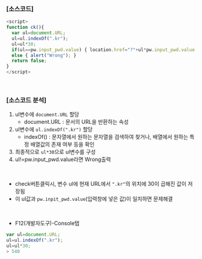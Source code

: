 ### [소스코드]

```javascript
<script>
function ck(){
  var ul=document.URL;
  ul=ul.indexOf(".kr");
  ul=ul*30;
  if(ul==pw.input_pwd.value) { location.href="?"+ul*pw.input_pwd.value; }
  else { alert("Wrong"); }
  return false;
}
</script>
```

<br>

### [소스코드 분석]
1. ul변수에 `document.URL` 할당
    - document.URL : 문서의 URL을 반환하는 속성
2. ul변수에 `ul.indexOf(".kr")` 할당
    - indexOf() : 문자열에서 원하는 문자열을 검색하여 찾거나, 배열에서 원하는 특정 배열값의 존재 여부 등을 확인
3. 최종적으로 `ul*30`으로 ul변수를 구성
4. ul!=pw.input_pwd.value라면 Wrong출력

<br>

* check버튼클릭시, 변수 ul에 현재 URL에서 `".kr"`의 위치에 30이 곱해진 값이 저장됨
* 이 ul값과 `pw.inpit_pwd.value`(입력창에 넣은 값)이 일치하면 문제해결

<br>

* F12(개발자도구)-Console탭
```javascript
var ul=document.URL;
ul=ul.indexOf(".kr");
ul=ul*30;
> 540
```

  
  
  
